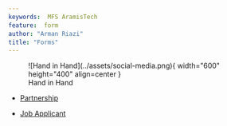 ```yaml
---
keywords:  MFS AramisTech
feature:  form
author: "Arman Riazi"
title: "Forms"
---
```



<figure markdown>
![Hand in Hand](../assets/social-media.png){ width="600" height="400" align=center }
<figcaption>Hand in Hand</figcaption>
</figure>

- [Partnership](./Form_partnership.md)

- [Job Applicant](./Form_job_application.md)

